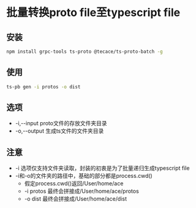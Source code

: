 # 批量转换proto file至typescript file

## 安装

```sh
npm install grpc-tools ts-proto @tecace/ts-proto-batch -g
```

## 使用

```sh
ts-pb gen -i protos -o dist
```

## 选项

- -i,--input proto文件的存放文件夹目录
- -o,--output 生成ts文件的文件夹目录

## 注意

- -i 选项仅支持文件夹读取，封装的初衷是为了批量递归生成typescript file
- -i和-o的文件夹的路径中，基础的部分都是process.cwd()
  - 假定process.cwd()返回/User/home/ace
  - -i protos 最终会拼接成/User/home/ace/protos
  - -o dist 最终会拼接成/User/home/ace/dist